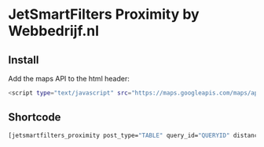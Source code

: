 # JetSmartFilters Proximity by Webbedrijf.nl

## Install

Add the maps API to the html header:

```bash
<script type="text/javascript" src="https://maps.googleapis.com/maps/api/js?key=API_KEY&libraries=places"></script>
```

## Shortcode

```bash
[jetsmartfilters_proximity post_type="TABLE" query_id="QUERYID" distances="10,20,30" distance_suffix=" km" ]
```
